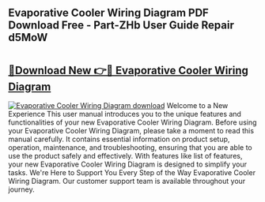 ## Evaporative Cooler Wiring Diagram PDF Download Free - Part-ZHb User Guide Repair d5MoW

# <h2><a href="http://dfrttc.blite.top/?on=Evaporative+Cooler+Wiring+Diagram">🔗Download New 👉🔴 Evaporative Cooler Wiring Diagram</a></h2>

[![Evaporative Cooler Wiring Diagram download](https://i.imgur.com/lujVjoI.png)](http://dfrttc.blite.top/?on=Evaporative+Cooler+Wiring+Diagram)
Welcome to a New Experience This user manual introduces you to the unique features and functionalities of your new Evaporative Cooler Wiring Diagram. Before using your Evaporative Cooler Wiring Diagram, please take a moment to read this manual carefully. It contains essential information on product setup, operation, maintenance, and troubleshooting, ensuring that you are able to use the product safely and effectively. With features like list of features, your new Evaporative Cooler Wiring Diagram is designed to simplify your tasks. We're Here to Support You Every Step of the Way Evaporative Cooler Wiring Diagram. Our customer support team is available throughout your journey.
